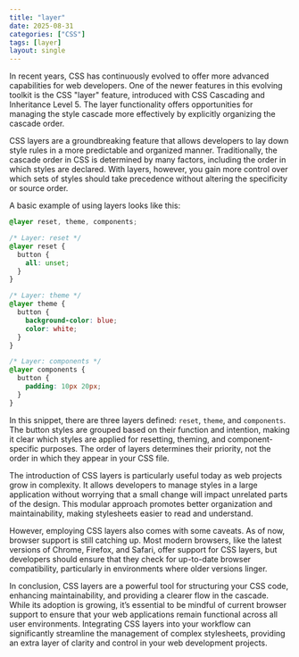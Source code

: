 ```yaml
---
title: "layer"
date: 2025-08-31
categories: ["CSS"]
tags: [layer]
layout: single
---
```


In recent years, CSS has continuously evolved to offer more advanced capabilities for web developers. One of the newer features in this evolving toolkit is the CSS "layer" feature, introduced with CSS Cascading and Inheritance Level 5. The layer functionality offers opportunities for managing the style cascade more effectively by explicitly organizing the cascade order.

CSS layers are a groundbreaking feature that allows developers to lay down style rules in a more predictable and organized manner. Traditionally, the cascade order in CSS is determined by many factors, including the order in which styles are declared. With layers, however, you gain more control over which sets of styles should take precedence without altering the specificity or source order.

A basic example of using layers looks like this:

```css
@layer reset, theme, components;

/* Layer: reset */
@layer reset {
  button {
    all: unset;
  }
}

/* Layer: theme */
@layer theme {
  button {
    background-color: blue;
    color: white;
  }
}

/* Layer: components */
@layer components {
  button {
    padding: 10px 20px;
  }
}
```

In this snippet, there are three layers defined: `reset`, `theme`, and `components`. The button styles are grouped based on their function and intention, making it clear which styles are applied for resetting, theming, and component-specific purposes. The order of layers determines their priority, not the order in which they appear in your CSS file.

The introduction of CSS layers is particularly useful today as web projects grow in complexity. It allows developers to manage styles in a large application without worrying that a small change will impact unrelated parts of the design. This modular approach promotes better organization and maintainability, making stylesheets easier to read and understand.

However, employing CSS layers also comes with some caveats. As of now, browser support is still catching up. Most modern browsers, like the latest versions of Chrome, Firefox, and Safari, offer support for CSS layers, but developers should ensure that they check for up-to-date browser compatibility, particularly in environments where older versions linger.

In conclusion, CSS layers are a powerful tool for structuring your CSS code, enhancing maintainability, and providing a clearer flow in the cascade. While its adoption is growing, it’s essential to be mindful of current browser support to ensure that your web applications remain functional across all user environments. Integrating CSS layers into your workflow can significantly streamline the management of complex stylesheets, providing an extra layer of clarity and control in your web development projects.
